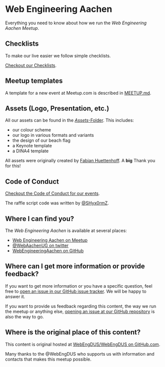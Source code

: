 # Web Engineering Aachen

Everything you need to know about how we run the *Web Engineering Aachen Meetup*.

## Checklists

To make our live easier we follow simple checklists.

[Checkout our Checklists](./CHECKLISTS.md).

## Meetup templates

A template for a new event at Meetup.com is described in [MEETUP.md](./MEETUP.md).

## Assets (Logo, Presentation, etc.)

All our assets can be found in the [*Assets*-Folder](./Assets). This includes:

- our colour scheme
- our logo in various formats and variants
- the design of our beach flag
- a Keynote template
- a DINA4 template

All assets were originally created by [Fabian Huettenhoff](https://twitter.com/zuqbu).
A **big** Thank you for this!

## Code of Conduct

[Checkout the Code of Conduct for our events](./CODE_OF_CONDUCT.md).

The raffle script code was written by [@SHyx0rmZ](https://github.com/SHyx0rmZ).

## Where I can find you?

The *Web Engineering Aachen* is available at several places:

* [Web Engineering Aachen on Meetup](https://www.meetup.com/Web-Engineering-Aachen/)
* [@WebAachenUG on twitter](https://twitter.com/WebAachenUG)
* [WebEngineeringAachen on GitHub](https://github.com/WebEngineeringAachen)

## Where can I get more information or provide feedback?

If you want to get more information or you have a specific question,
feel free to
[open an issue in our GitHub issue tracker](https://github.com/WebEngineeringAachen/WebEngineeringAachen/issues/new).
We will be happy to answer it.

If you want to provide us feedback regarding this content,
the way we run the meetup or anything else,
[opening an issue at our GitHub repository](https://github.com/WebEngineeringAachen/WebEngineeringAachen/issues) is also the way to go.

## Where is the original place of this content?

This content is original hosted at [WebEngDUS/WebEngDUS on GitHub.com](https://github.com/WebEngDUS/WebEngDUS).

Many thanks to the @WebEngDUS who supports us with information and contacts
that makes this meetup possible.
